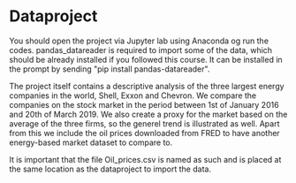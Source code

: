 # Dataproject


You should open the project via Jupyter lab using Anaconda og run the codes. pandas_datareader is required to import some of the data, which should be already installed if you followed this course. It can be installed in the prompt by sending "pip install pandas-datareader".


The project itself contains a descriptive analysis of the three largest energy companies in the world, Shell, Exxon and Chevron.
We compare the companies on the stock market in the period between 1st of January 2016 and 20th of March 2019. We also create a proxy for the market based on the average of the three firms, so the generel trend is illustrated as well. Apart from this we include the oil prices downloaded from FRED to have another energy-based market dataset to compare to.

It is important that the file Oil_prices.csv is named as such and is placed at the same location as the dataproject to import the data.
